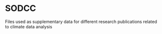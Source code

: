 # SODCC
Files used as supplementary data for different research publications related to climate data analysis
